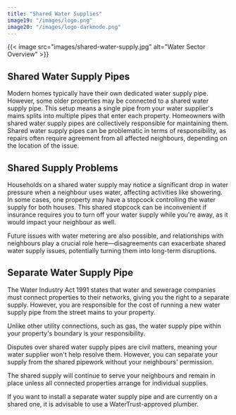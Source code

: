 ```yaml
---
title: "Shared Water Supplies"
image19: "/images/logo.png"
image20: "/images/logo-darkmode.png"
---
```


{{< image src="images/shared-water-supply.jpg" alt="Water Sector Overview" >}}
## Shared Water Supply Pipes

Modern homes typically have their own dedicated water supply pipe. However, some older properties may be connected to a shared water supply pipe. This setup means a single pipe from your water supplier's mains splits into multiple pipes that enter each property. Homeowners with shared water supply pipes are collectively responsible for maintaining them. Shared water supply pipes can be problematic in terms of responsibility, as repairs often require agreement from all affected neighbours, depending on the location of the issue.

## Shared Supply Problems

Households on a shared water supply may notice a significant drop in water pressure when a neighbour uses water, affecting activities like showering. In some cases, one property may have a stopcock controlling the water supply for both houses. This shared stopcock can be inconvenient if insurance requires you to turn off your water supply while you're away, as it would impact your neighbour as well.

Future issues with water metering are also possible, and relationships with neighbours play a crucial role here—disagreements can exacerbate shared water supply issues, potentially turning them into long-term disruptions.

## Separate Water Supply Pipe

The Water Industry Act 1991 states that water and sewerage companies must connect properties to their networks, giving you the right to a separate supply. However, you are responsible for the cost of running a new water supply pipe from the street mains to your property.

Unlike other utility connections, such as gas, the water supply pipe within your property's boundary is your responsibility.

Disputes over shared water supply pipes are civil matters, meaning your water supplier won't help resolve them. However, you can separate your supply from the shared pipework without your neighbours' permission.

The shared supply will continue to serve your neighbours and remain in place unless all connected properties arrange for individual supplies.

If you want to install a separate water supply pipe and are currently on a shared one, it is advisable to use a WaterTrust-approved plumber.
